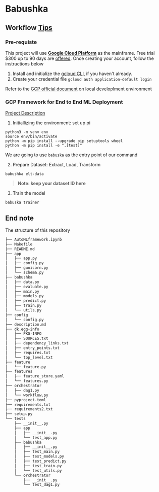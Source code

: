 # Babushka

## Workflow [Tips](https://github.com/kwdaisuke/GCP_ML/blob/main/tips.md)


### Pre-requiste

This project will use [**Google Cloud Platform**](https://cloud.google.com/) as the mainframe. Free trial $300 up to 90 days are [offered](https://cloud.google.com/free). Once creating your account, follow the instructions below

 1. Install and initialize the [gcloud CLI](https://cloud.google.com/sdk/docs/install), if you haven't already.
2. Create your credential file ```gcloud auth application-default login```

Refer to the [GCP official document](https://cloud.google.com/docs/authentication/provide-credentials-adc#local-dev
) on local developlment environment

### GCP Framework for End to End ML Deployment

[Project Description](https://github.com/kwdaisuke/GCP_ML/blob/main/description.md)

1. Initiallizing the environment: set up pi
```
python3 -m venv env
source env/bin/activate
python -m pip install --upgrade pip setuptools wheel
python -m pip install -e ".[test]"
```

We are going to use `babuska` as the entry point of our command

2. Prepare Dataset: Extract, Load, Transform
```
babushka elt-data
```
> **Note: keep your dataset ID here**

3. Train the model
```
babuska trainer
```



## End note

The structure of this repository
```bash
├── AutoMLframework.ipynb
├── Makefile
├── README.md
├── app
│   ├── app.py
│   ├── config.py
│   ├── gunicorn.py
│   └── schema.py
├── babushka
│   ├── data.py
│   ├── evaluate.py
│   ├── main.py
│   ├── models.py
│   ├── predict.py
│   ├── train.py
│   └── utils.py
├── config
│   └── config.py
├── description.md
├── dk.egg-info
│   ├── PKG-INFO
│   ├── SOURCES.txt
│   ├── dependency_links.txt
│   ├── entry_points.txt
│   ├── requires.txt
│   └── top_level.txt
├── feature
│   └── feature.py
├── features
│   ├── feature_store.yaml
│   └── features.py
├── orchestrator
│   ├── dag1.py
│   └── workflow.py
├── pyproject.toml
├── requirements.txt
├── requirements2.txt
├── setup.py
└── tests
    ├── __init__.py
    ├── app
    │   ├── __init__.py
    │   └── test_app.py
    ├── babushka
    │   ├── __init__.py
    │   ├── test_main.py
    │   ├── test_models.py
    │   ├── test_predict.py
    │   ├── test_train.py
    │   └── test_utils.py
    └── orchestrator
        ├── __init__.py
        └── test_dag1.py
```

